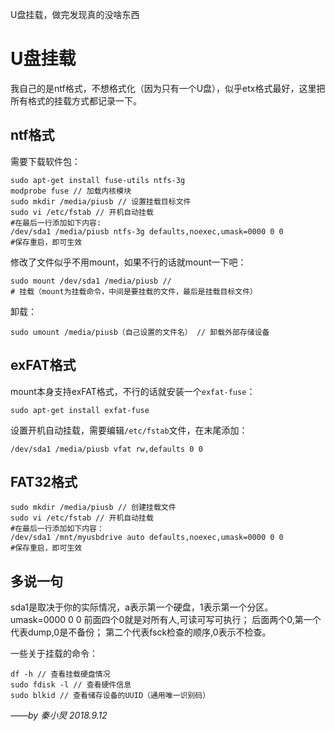 U盘挂载，做完发现真的没啥东西

# U盘挂载

我自己的是ntf格式，不想格式化（因为只有一个U盘），似乎etx格式最好，这里把所有格式的挂载方式都记录一下。

## ntf格式

需要下载软件包：

```
sudo apt-get install fuse-utils ntfs-3g
modprobe fuse // 加载内核模块
sudo mkdir /media/piusb // 设置挂载目标文件
sudo vi /etc/fstab // 开机自动挂载
#在最后一行添加如下内容:
/dev/sda1 /media/piusb ntfs-3g defaults,noexec,umask=0000 0 0
#保存重启，即可生效
```

修改了文件似乎不用mount，如果不行的话就mount一下吧：

```
sudo mount /dev/sda1 /media/piusb //
# 挂载（mount为挂载命令，中间是要挂载的文件，最后是挂载目标文件）
```

卸载：

```
sudo umount /media/piusb（自己设置的文件名） // 卸载外部存储设备
```

## exFAT格式

mount本身支持exFAT格式，不行的话就安装一个`exfat-fuse`：

```
sudo apt-get install exfat-fuse
```

设置开机自动挂载，需要编辑`/etc/fstab`文件，在末尾添加：

```
/dev/sda1 /media/piusb vfat rw,defaults 0 0
```

## FAT32格式

```
sudo mkdir /media/piusb // 创建挂载文件
sudo vi /etc/fstab // 开机自动挂载
#在最后一行添加如下内容：
/dev/sda1 /mnt/myusbdrive auto defaults,noexec,umask=0000 0 0
#保存重启，即可生效
```

## 多说一句

sda1是取决于你的实际情况，a表示第一个硬盘，1表示第一个分区。
umask=0000 0 0
前面四个0就是对所有人,可读可写可执行；
后面两个0,第一个代表dump,0是不备份；
第二个代表fsck检查的顺序,0表示不检查。

一些关于挂载的命令：

```
df -h // 查看挂载硬盘情况
sudo fdisk -l // 查看硬件信息
sudo blkid // 查看储存设备的UUID（通用唯一识别码）
```

*——by 秦小炅 2018.9.12*
